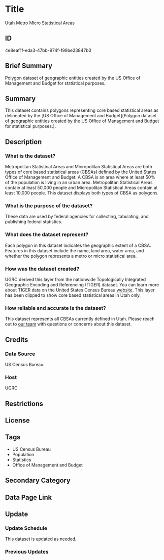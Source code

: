# Title

Utah Metro Micro Statistical Areas

## ID

4e8eaf1f-eda3-47bb-974f-f99be23847b3

## Brief Summary

Polygon dataset of geographic entities created by the US Office of Management and Budget for statistical purposes.

## Summary

This dataset contains polygons representing core based statistical areas as delineated by the [US Office of Management and Budget](Polygon dataset of geographic entities created by the US Office of Management and Budget for statistical purposes.).

## Description

### What is the dataset?

Metropolitan Statistical Areas and Micropolitan Statistical Areas are both types of core based statistical areas (CBSAs) defined by the United States Office of Management and Budget. A CBSA is an area where at least 50% of the population is living in an urban area. Metropolitan Statistical Areas contain at least 50,000 people and Micropolitan Statistical Areas contain at least 10,000 people. This dataset displays both types of CBSA as polygons.

### What is the purpose of the dataset?

These data are used by federal agencies for collecting, tabulating, and publishing federal statistics.

### What does the dataset represent?

Each polygon in this dataset indicates the geographic extent of a CBSA. Features in this dataset include the name, land area, water area, and whether the polygon represents a metro or micro statistical area.

### How was the dataset created?

UGRC derived this layer from the nationwide Topologically Integrated Geographic Encoding and Referencing (TIGER) dataset. You can learn more about TIGER data on the United States Census Bureau [website](https://www.census.gov/geographies/mapping-files/time-series/geo/tiger-line-file.html). This layer has been clipped to show core based statistical areas in Utah only.

### How reliable and accurate is the dataset?

This dataset represents all CBSAs currently defined in Utah. Please reach out to [our team](https://gis.utah.gov/contact/) with questions or concerns about this dataset.

## Credits

### Data Source

US Census Bureau

### Host

UGRC

## Restrictions

## License

## Tags

- US Census Bureau
- Population
- Statistics
- Office of Management and Budget

## Secondary Category

## Data Page Link

## Update

### Update Schedule

This dataset is updated as needed.

### Previous Updates
